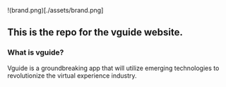!(brand.png)[./assets/brand.png]
## This is the repo for the vguide website.

### What is vguide?

Vguide is a groundbreaking app that will utilize emerging technologies to revolutionize the virtual experience industry.
